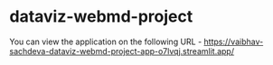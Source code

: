 # dataviz-webmd-project

You can view the application on the following URL - 
https://vaibhav-sachdeva-dataviz-webmd-project-app-o7lvqj.streamlit.app/
